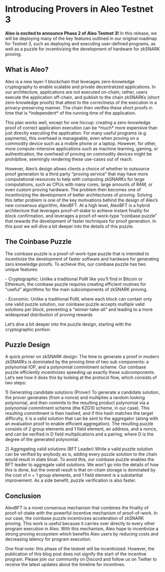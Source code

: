# Introducing Provers in Aleo Testnet 3

**Aleo is excited to announce Phase 2 of Aleo Testnet 3!** In this release, we will be deploying many of the key features outlined in our original roadmap for Testnet 3, such as deploying and executing user-defined programs, as well as a puzzle for incentivizing the development of hardware for zkSNARK proving.

## What is Aleo?

Aleo is a new layer-1 blockchain that leverages zero-knowledge cryptography to enable scalable and private decentralized applications. In our architecture, applications are not executed on-chain; rather, users execute the application off-chain, and publish to the chain zkSNARKs (short zero-knowledge proofs) that attest to the correctness of the execution in a privacy-preserving manner. The chain then verifies these short proofs in time that is \*independent\* of the running time of the application.

This plan works well, except for one hiccup: creating a zero-knowledge proof of correct application execution can be \*much\* more expensive than just directly executing the application. For many useful programs (e.g. payments), this overhead is manageable, even when proving on a commodity device such as a mobile phone or a laptop. However, for other, more compute-intensive applications such as machine learning, gaming, or authentication, the overhead of proving on commodity devices might be prohibitive, seemingly rendering these use-cases out of reach.

However, Aleo’s design allows clients a choice of whether to outsource proof generation to a third party “proving service” that may have more computational resources to help with computing zkSNARKs for large computations, such as CPUs with many cores, large amounts of RAM, or even custom proving hardware. The problem then becomes one of incentivizing the development of better architectures of proving. Solving this latter problem is one of the key motivations behind the design of Aleo’s new consensus algorithm, AleoBFT. At a high level, AleoBFT is a hybrid architecture that leverages proof-of-stake to achieve instant finality for block confirmation, and leverages a proof-of-work-type “coinbase puzzle” that rewards the development of faster techniques for proof generation. In this post we will dive a bit deeper into the details of this puzzle.

## The Coinbase Puzzle

The coinbase puzzle is a proof-of-work-type puzzle that is intended to incentivize the development of faster software and hardware for generating zero knowledge proofs. To achieve this, our coinbase puzzle has two unique features:

\- Cryptographic: Unlike a traditional PoW like you’ll find in Bitcoin or Ethereum, the coinbase puzzle requires creating efficient routines for “useful” algorithms for the main subcomponents of zkSNARK proving.

\- Economic: Unlike a traditional PoW, where each block can contain only one valid puzzle solution, our coinbase puzzle accepts multiple valid solutions per block, preventing a “winner-take-all” and leading to a more widespread distribution of proving rewards

Let’s dive a bit deeper into the puzzle design, starting with the cryptographic portion:

## Puzzle Design

A quick primer on zkSNARK design: The time to generate a proof in modern zkSNARKs is dominated by the proving time of two sub components: a polynomial IOP, and a polynomial commitment scheme. Our coinbase puzzle efficiently incentivizes speeding up exactly these subcomponents. Let’s see how it does this by looking at the protocol flow, which consists of two steps:

1\) Generating candidate solutions (Prover) To generate a candidate solution, the prover generates (from a nonce) and multiplies a random looking polynomial, and then commits to the resulting product polynomial via a polynomial commitment scheme (the KZG10 scheme, in our case). This resulting commitment is then hashed, and if this hash matches the target difficulty, it is a valid solution that can be sent to the aggregator (along with an evaluation proof to enable efficient aggregation). The resulting puzzle consists of 2 group elements and 1 field element, an address, and a nonce, and can be verified in D field multiplications and a pairing, where D is the degree of the generated polynomial.

2\) Aggregating valid solutions (BFT Leader) While a valid puzzle solution can be verified by anybody as is, adding every puzzle solution to the chain would result in state bloat. To avoid this, our coinbase puzzle enables the BFT leader to aggregate valid solutions. We won’t go into the details of how this is done, but the overall result is that on-chain storage is dominated by the cost of n + 1 group elements, and 1 field element is a substantial improvement. As a side benefit, puzzle verification is also faster.

## Conclusion

AleoBFT is a novel consensus mechanism that combines the finality of proof-of-stake with the powerful incentive mechanism of proof-of-work. In our case, the coinbase puzzle incentivizes acceleration of zkSNARK proving. This work is useful because it carries over directly to every other program execution in Aleo. With this mechanism, Aleo hope to incentivize a strong proving ecosystem which benefits Aleo users by reducing costs and decreasing latency for program execution.

One final note: this phase of the testnet will be incentivized. However, the publication of this blog post does not signify the start of the incentive program. Please join our community on Discord and follow us on Twitter to receive the latest updates about the timeline for incentives.
